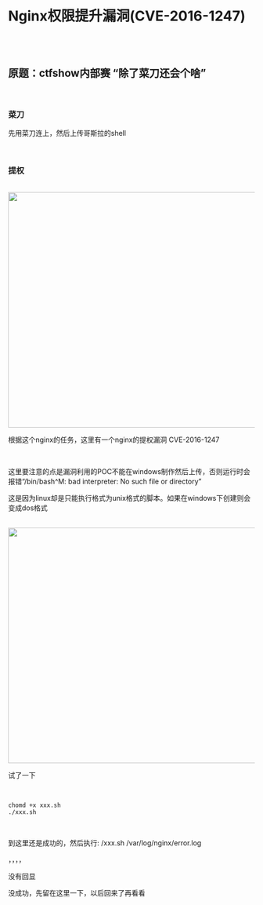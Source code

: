 # Nginx权限提升漏洞(CVE-2016-1247)

<br><br>

## 原题：ctfshow内部赛 “除了菜刀还会个啥”

<br>

### 菜刀

先用菜刀连上，然后上传哥斯拉的shell

<br>

### 提权

<br>

<img src="https://54huarui.github.io/blogs/dingshi/1.png" width="880" height="480">

<br>

根据这个nginx的任务，这里有一个nginx的提权漏洞 CVE-2016-1247

<br>

这里要注意的点是漏洞利用的POC不能在windows制作然后上传，否则运行时会报错“/bin/bash^M: bad interpreter: No such file or directory”

这是因为linux却是只能执行格式为unix格式的脚本。如果在windows下创建则会变成dos格式

<br>

<img src="https://54huarui.github.io/blogs/dingshi/2.png" width="880" height="480">

<br>

试了一下

<br>

````
chomd +x xxx.sh
./xxx.sh
````

<br>

到这里还是成功的，然后执行: /xxx.sh /var/log/nginx/error.log

，，，，


没有回显

没成功，先留在这里一下，以后回来了再看看